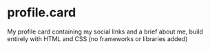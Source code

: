 # profile.card

My profile card containing my 
social links and a brief about me,
 build entirely with HTML and CSS 
(no frameworks or libraries added)

